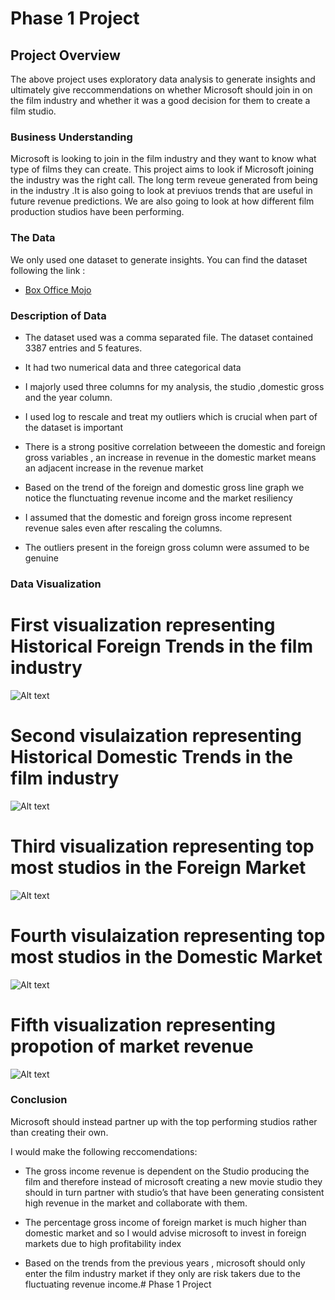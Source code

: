 # Phase 1 Project 

## Project Overview

The above project uses exploratory data analysis to generate insights and ultimately give reccommendations on whether Microsoft should join in on the film industry and whether it was a good decision for them to create a film studio.


### Business Understanding

Microsoft is looking to join in the film industry and they want to know what type of films they can create. This project aims to look if Microsoft joining the industry was the right call. The long term reveue generated from being in the industry .It is also going to look at previuos trends that are useful in future revenue predictions. We are also going to look at how different film production studios have been performing.

### The Data

We only used one dataset to generate insights. You can find the dataset following the link :

* [Box Office Mojo](https://www.boxofficemojo.com/)

### Description of Data
- The dataset used was a comma separated file. The dataset contained 3387 entries and 5 features.
- It had two numerical data and three categorical data
- I majorly used three columns for my analysis, the studio ,domestic gross and the year column.
- I used log to rescale and treat my outliers which is crucial when part of the dataset is important
- There is a strong positive correlation betweeen the domestic and foreign gross variables , an increase in revenue in the domestic market means an adjacent increase in the revenue market 
- Based on the trend of the foreign and domestic gross line graph we notice the flunctuating revenue income and the market resiliency 
 
- I assumed that the domestic and foreign gross income represent revenue sales even after rescaling the columns.
- The outliers present in the foreign gross column were assumed to be genuine

### Data Visualization

# First visualization representing Historical Foreign Trends in the film industry 

![Alt text](../index1.png)



# Second visulaization  representing Historical Domestic Trends in the film industry

<img
  src="C:\Users\user\Downloads\index2"
  alt="Alt text"
  title="Optional title"
  style="display: inline-block; margin: 0 auto; max-width: 300px">

# Third visualization representing top most studios in the Foreign Market

<img
  src="C:\Users\user\Downloads\index3"
  alt="Alt text"
  title="Optional title"
  style="display: inline-block; margin: 0 auto; max-width: 300px">

# Fourth visulaization representing top most studios in the Domestic Market

<img
  src="C:\Users\user\Downloads\index4"
  alt="Alt text"
  title="Optional title"
  style="display: inline-block; margin: 0 auto; max-width: 300px">

# Fifth visualization representing propotion of market revenue

<img
  src="C:\Users\user\Downloads\index5"
  alt="Alt text"
  title="Optional title"
  style="display: inline-block; margin: 0 auto; max-width: 300px">


### Conclusion

Microsoft should instead partner up with the top performing studios rather than creating their own.

I would make the following reccomendations:

- The gross income revenue is dependent on the Studio producing the film and therefore instead of microsoft  creating a new movie studio they should in turn partner with studio’s that have been generating consistent high revenue in the market and collaborate with them.

- The percentage gross income of foreign market is much higher than domestic market and so I would advise microsoft to invest in foreign markets due to high profitability index

- Based on the trends from the previous years , microsoft should only enter the film industry market if they only are risk takers due to the fluctuating revenue income.# Phase 1 Project 

